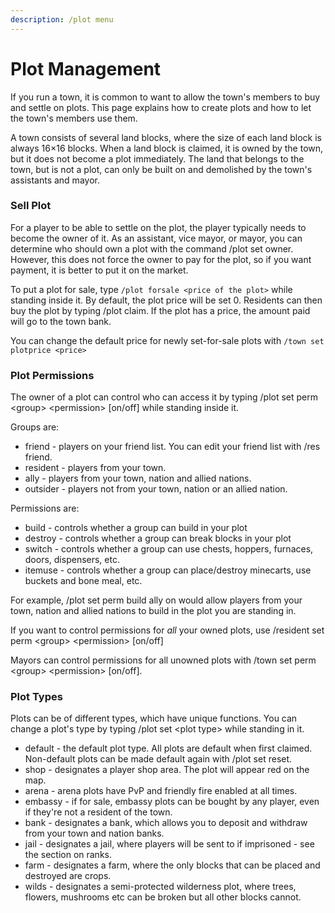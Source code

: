 ```yaml
---
description: /plot menu
---
```


# Plot Management

If you run a town, it is common to want to allow the town's members to buy and settle on plots. This page explains how to create plots and how to let the town's members use them.

A town consists of several land blocks, where the size of each land block is always 16×16 blocks. When a land block is claimed, it is owned by the town, but it does not become a plot immediately. The land that belongs to the town, but is not a plot, can only be built on and demolished by the town's assistants and mayor.

### Sell Plot

For a player to be able to settle on the plot, the player typically needs to become the owner of it. As an assistant, vice mayor, or mayor, you can determine who should own a plot with the command /plot set owner. However, this does not force the owner to pay for the plot, so if you want payment, it is better to put it on the market.&#x20;

To put a plot for sale, type `/plot forsale <price of the plot>` while standing inside it. By default, the plot price will be set 0. Residents can then buy the plot by typing /plot claim. If the plot has a price, the amount paid will go to the town bank.

You can change the default price for newly set-for-sale plots with `/town set plotprice <price>`

### Plot Permissions

The owner of a plot can control who can access it by typing /plot set perm \<group> \<permission> \[on/off] while standing inside it.

Groups are:

* friend - players on your friend list. You can edit your friend list with /res friend.
* resident - players from your town.
* ally - players from your town, nation and allied nations.
* outsider - players not from your town, nation or an allied nation.

Permissions are:

* build - controls whether a group can build in your plot
* destroy - controls whether a group can break blocks in your plot
* switch - controls whether a group can use chests, hoppers, furnaces, doors, dispensers, etc.
* itemuse - controls whether a group can place/destroy minecarts, use buckets and bone meal, etc.

For example, /plot set perm build ally on would allow players from your town, nation and allied nations to build in the plot you are standing in.

If you want to control permissions for _all_ your owned plots, use /resident set perm \<group> \<permission> \[on/off]

Mayors can control permissions for all unowned plots with /town set perm \<group> \<permission> \[on/off].

### Plot Types

Plots can be of different types, which have unique functions. You can change a plot's type by typing /plot set \<plot type> while standing in it.

* default - the default plot type. All plots are default when first claimed. Non-default plots can be made default again with /plot set reset.
* shop - designates a player shop area. The plot will appear red on the map.
* arena - arena plots have PvP and friendly fire enabled at all times.
* embassy - if for sale, embassy plots can be bought by any player, even if they're not a resident of the town.
* bank - designates a bank, which allows you to deposit and withdraw from your town and nation banks.
* jail - designates a jail, where players will be sent to if imprisoned - see the section on ranks.
* farm - designates a farm, where the only blocks that can be placed and destroyed are crops.
* wilds - designates a semi-protected wilderness plot, where trees, flowers, mushrooms etc can be broken but all other blocks cannot.
